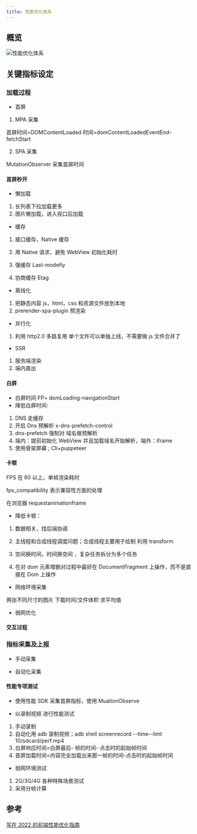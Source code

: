 ```yaml
---
title: 性能优化体系
---
```


## 概览

![性能优化体系](https://s0.lgstatic.com/i/image6/M01/04/C2/Cgp9HWAuNm2ASt5qAAFXu-AqwBI232.png)

## 关键指标设定

### 加载过程

- 首屏

1. MPA 采集

首屏时间=DOMContentLoaded 时间=domContentLoadedEventEnd-fetchStart

2. SPA 采集

MutationObserver 采集首屏时间

#### 首屏秒开

- 懒加载

1. 长列表下拉加载更多
2. 图片懒加载，进入视口后加载

- 缓存

1. 接口缓存，Native 缓存

2. 用 Native 请求，避免 WebView 初始化耗时

3. 强缓存 Last-modefiy

4. 协商缓存 Etag

- 离线化

1. 把静态内容 js，html，css 和资源文件放到本地
2. prerender-spa-plugin 预渲染

- 并行化

1. 利用 http2.0 多路复用
   单个文件可以单独上线，不需要做 js 文件合并了

- SSR

1. 服务端渲染
2. 端内直出

#### 白屏

- 白屏时间 FP= domLoading-navigationStart
- 降低白屏时间:

1. DNS 走缓存
2. 开启 Dns 预解析 x-dns-prefetch-control
3. dns-prefetch 强制对 域名做预解析
4. 端内：提前初始化 WebView 并且加载域名开始解析，端外：iframe
5. 使用骨架屏幕 ; Cli+puppeteer

#### 卡顿

FPS 在 60 以上，单帧渲染耗时

fps_compatibility 表示兼容性方面的处理

在浏览器 requestanimationframe

- 降低卡顿：

1. 数据相关，找后端协调

2. 主线程和合成线程调度问题；合成线程主要用于绘制
   利用 transform
3. 空间换时间，时间换空间 ，复杂任务拆分为多个任务

4. 在对 dom 元素增删对过程中最好在 DocumentFragment 上操作，而不是直接在 Dom 上操作

- 网络环境采集

两张不同尺寸的图片 下载时间/文件体积 求平均值

- 弱网优化

#### 交互过程

### 指标采集及上报

- 手动采集

- 自动化采集

#### 性能专项测试

- 使用性能 SDK 采集首屏指标，使用 MuationObserve

- 以录制视频 进行性能测试

1. 手动录制
2. 自动化用 adb 录制视频；adb shell screenrecord --time--limt 10/sdcard/perf.mp4
3. 白屏响应时间=白屏最后- 帧的时间- 点击时的起始帧时间
4. 首屏加载时间=内容完全加载出来那一帧的时间-点击时的起始帧时间

- 弱网环境测试

1. 2G/3G/4G 各种特殊场景测试
2. 采用分帧计算

## 参考

[写在 2022 的前端性能优化指南](https://mp.weixin.qq.com/s/J0bnhtr24q7f8Jn7eNs7Jg)